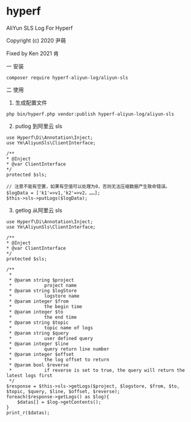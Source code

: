 # hyperf
AliYun SLS Log For Hyperf

Copyright (c) 2020 尹萌

Fixed by Ken 2021 肯


一 安装

    composer require hyperf-aliyun-log/aliyun-sls

二 使用

  1. 生成配置文件
    
    php bin/hyperf.php vendor:publish hyperf-aliyun-log/aliyun-sls
  
  2. putlog 到阿里云 sls
  
    use Hyperf\Di\Annotation\Inject;
    use Ym\AliyunSls\ClientInterface;
    
    /**
    * @Inject
    * @var ClientInterface
    */
    protected $sls;
    
    // 注意不能有空置，如果有空值可以处理为0，否则无法压缩数据产生致命错误。
    $logData = ['k1'=>v1,'k2'=>v2，……];
    $this->sls->putLogs($logData);
    
  3. getlog 从阿里云 sls 
  
    use Hyperf\Di\Annotation\Inject;
    use Ym\AliyunSls\ClientInterface;
    
    /**
    * @Inject
    * @var ClientInterface
    */
    protected $sls;
    
    /**
     *
     * @param string $project
     *            project name
     * @param string $logStore
     *            logstore name
     * @param integer $from
     *            the begin time
     * @param integer $to
     *            the end time
     * @param string $topic
     *            topic name of logs
     * @param string $query
     *            user defined query
     * @param integer $line
     *            query return line number
     * @param integer $offset
     *            the log offset to return
     * @param bool $reverse
     *            if reverse is set to true, the query will return the latest logs first
     */
    $response = $this->sls->getLogs($project, $logstore, $from, $to, $topic, $query, $line, $offset, $reverse);
    foreach($response->getLogs() as $log){
        $datas[] = $log->getContents();
    }
    print_r($datas);
    
       
       
       

